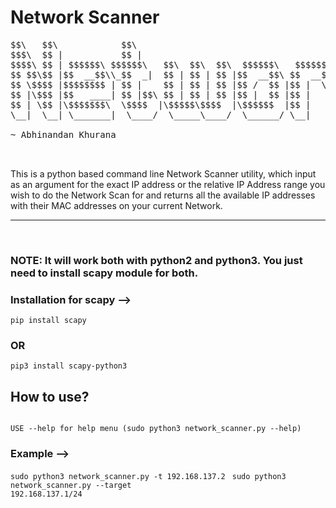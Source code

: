# Network Scanner


<pre>
$$\   $$\            $$\                                       $$\              $$$$$$\                                                             
$$$\  $$ |           $$ |                                      $$ |            $$  __$$\                                                            
$$$$\ $$ | $$$$$$\ $$$$$$\   $$\  $$\  $$\  $$$$$$\   $$$$$$\  $$ |  $$\       $$ /  \__| $$$$$$$\ $$$$$$\  $$$$$$$\  $$$$$$$\   $$$$$$\   $$$$$$\  
$$ $$\$$ |$$  __$$\\_$$  _|  $$ | $$ | $$ |$$  __$$\ $$  __$$\ $$ | $$  |      \$$$$$$\  $$  _____|\____$$\ $$  __$$\ $$  __$$\ $$  __$$\ $$  __$$\ 
$$ \$$$$ |$$$$$$$$ | $$ |    $$ | $$ | $$ |$$ /  $$ |$$ |  \__|$$$$$$  /        \____$$\ $$ /      $$$$$$$ |$$ |  $$ |$$ |  $$ |$$$$$$$$ |$$ |  \__|
$$ |\$$$ |$$   ____| $$ |$$\ $$ | $$ | $$ |$$ |  $$ |$$ |      $$  _$$<        $$\   $$ |$$ |     $$  __$$ |$$ |  $$ |$$ |  $$ |$$   ____|$$ |      
$$ | \$$ |\$$$$$$$\  \$$$$  |\$$$$$\$$$$  |\$$$$$$  |$$ |      $$ | \$$\       \$$$$$$  |\$$$$$$$\\$$$$$$$ |$$ |  $$ |$$ |  $$ |\$$$$$$$\ $$ |      
\__|  \__| \_______|  \____/  \_____\____/  \______/ \__|      \__|  \__|       \______/  \_______|\_______|\__|  \__|\__|  \__| \_______|\__|      
                                                                                                                                                    
~ Abhinandan Khurana                                                                                                                                                    
                                                                                                                                                    

</pre>

This is a python based command line Network Scanner utility, which input as an argument for the exact IP address or the relative IP Address range you wish to do the Network Scan for and returns all the available IP addresses with their MAC addresses on your current Network.


<hr><br>


### NOTE: It will work both with python2 and python3. You just need to install scapy module for both.
### Installation for scapy -->
<code>pip install scapy</code>

### OR

<code>pip3 install scapy-python3</code>

## How to use?

<code>
USE --help for help menu (sudo python3 network_scanner.py --help)</code>



### Example -->

<code>sudo python3 network_scanner.py -t 192.168.137.2 </code>
<code>sudo python3 network_scanner.py --target 192.168.137.1/24</code>
